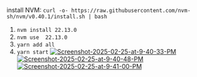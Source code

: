 install NVM: `curl -o- https://raw.githubusercontent.com/nvm-sh/nvm/v0.40.1/install.sh | bash`
1. `nvm install 22.13.0`
2. `nvm use  22.13.0`
3. `yarn add all`
4. `yarn start`
<a href="https://ibb.co/k6DfqDxX"><img src="https://i.ibb.co/k6DfqDxX/Screenshot-2025-02-25-at-9-40-33-PM.png" alt="Screenshot-2025-02-25-at-9-40-33-PM" border="0"></a> <a href="https://ibb.co/F4GFggTq"><img src="https://i.ibb.co/F4GFggTq/Screenshot-2025-02-25-at-9-40-48-PM.png" alt="Screenshot-2025-02-25-at-9-40-48-PM" border="0"></a> <a href="https://ibb.co/5fpdzKT"><img src="https://i.ibb.co/5fpdzKT/Screenshot-2025-02-25-at-9-41-00-PM.png" alt="Screenshot-2025-02-25-at-9-41-00-PM" border="0"></a>
